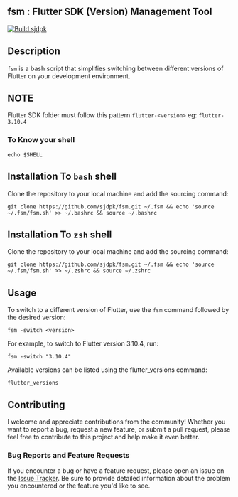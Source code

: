 ## fsm : Flutter SDK (Version) Management Tool
[![Build sjdpk](https://travis-ci.org/joemccann/dillinger.svg?branch=master)](https://github.com/sjdpk/fsm)

## Description

`fsm` is a bash script that simplifies switching between different versions of Flutter on your development environment.

## **NOTE**
Flutter SDK folder must follow this pattern
`flutter-<version>`
eg:  ```flutter-3.10.4```

### To Know your shell 
    echo $SHELL
## Installation To `bash` shell

Clone the repository to your local machine and add the sourcing command:
   ```
   git clone https://github.com/sjdpk/fsm.git ~/.fsm && echo 'source ~/.fsm/fsm.sh' >> ~/.bashrc && source ~/.bashrc 
```

## Installation To `zsh` shell

Clone the repository to your local machine and add the sourcing command:
   ```
   git clone https://github.com/sjdpk/fsm.git ~/.fsm && echo 'source ~/.fsm/fsm.sh' >> ~/.zshrc && source ~/.zshrc
  ```

## Usage
To switch to a different version of Flutter, use the `fsm` command followed by the desired version:

```
fsm -switch <version>
```
For example, to switch to Flutter version 3.10.4, run:

```
fsm -switch "3.10.4"
```

Available versions can be listed using the flutter_versions command:

```
flutter_versions
```
## Contributing

I welcome and appreciate contributions from the community! Whether you want to report a bug, request a new feature, or submit a pull request, please feel free to contribute to this project and help make it even better.
 


### Bug Reports and Feature Requests

If you encounter a bug or have a feature request, please open an issue on the [Issue Tracker](https://github.com/sjdpk/fsm/issues). Be sure to provide detailed information about the problem you encountered or the feature you'd like to see.
